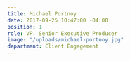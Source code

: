 ```yaml
---
title: Michael Portnoy
date: 2017-09-25 10:47:00 -04:00
position: 1
role: VP, Senior Executive Producer
image: "/uploads/michael-portnoy.jpg"
department: Client Engagement
---
```

